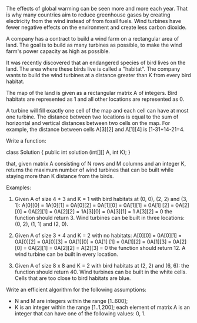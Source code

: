 The effects of global warming can be seen more and more each year. That is why many countries aim to reduce greenhouse gases by creating electricity from the wind instead of from fossil fuels. Wind turbines have fewer negative effects on the environment and create less carbon dioxide.

A company has a contract to build a wind farm on a rectangular area of land. The goal is to build as many turbines as possible, to make the wind farm's power capacity as high as possible.

It was recently discovered that an endangered species of bird lives on the land. The area where these birds live is called a "habitat". The company wants to build the wind turbines at a distance greater than K from every bird habitat.

The map of the land is given as a rectangular matrix A of integers. Bird habitats are represented as 1 and all other locations are represented as 0.

A turbine will fill exactly one cell of the map and each cell can have at most one turbine. The distance between two locations is equal to the sum of horizontal and vertical distances between two cells on the map. For example, the distance between cells A[3][2] and A[1][4] is [1-31+14-21=4.

Write a function:

class Solution { public int solution (int[][] A, int K); }

that, given matrix A consisting of N rows and M columns and an integer K, returns the maximum number of wind turbines that can be built while staying more than K distance from the birds.

Examples:

1. Given A of size 4 * 3 and K = 1 with bird habitats at (0, 0), (2, 2) and (3, 1):
A[0][0] = 1A[0][1] = 0A[0][2] = 0A[1][0] = 0A[1][1] = 0A[1] [2] = 0A[2][0] = 0A[2][1] = 0A[2][2] = 1A[3][0] = 0A[3][1] = 1 A[3][2] = 0
the function should return 3. Wind turbines can be built in three locations: (0, 2), (1, 1) and (2, 0).

2. Given A of size 3 * 4 and K = 2 with no habitats:
A[0][0] = 0A[0][1] = 0A[0][2] = 0A[0][3] = 0A[1][0] = 0A[1] [1] = 0A[1][2] = 0A[1][3] = 0A[2][0] = 0A[2][1] = 0A[2][2] = A[2][3] = 0
the function should return 12. A wind turbine can be built in every location.

3. Given A of size 8 x 8 and K = 2 with bird habitats at (2, 2) and (6, 6):
   the function should return 40. Wind turbines can be built in the white cells. Cells that are too close to bird habitats are blue.

Write an efficient algorithm for the following assumptions:
* N and M are integers within the range [1..600];
* K is an integer within the range [1..1,200];
each element of matrix A is an integer that can have one of the following values: 0, 1.